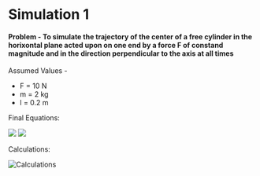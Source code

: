 # Simulation 1

#### Problem - To simulate the trajectory of the center of a free cylinder in the horixontal plane acted upon on one end by a force F of constand magnitude and in the direction perpendicular to the axis at all times

Assumed Values -
- F = 10 N
- m = 2 kg
- l = 0.2 m

Final Equations:

<img src="https://render.githubusercontent.com/render/math?math=\large x_t = \frac{F}{m} \int_0^t \left( \int_0^t sin(A t^2) dt \right) dt">

<img src="https://render.githubusercontent.com/render/math?math=\large y_t = \frac{F}{m} \int_0^t \left( \int_0^t cos(A t^2) dt \right) dt">

Calculations:

![Calculations](https://github.com/Neilabh21/PG_Dynamics/edit/master/Simulation%201/Calculations.jpg)
